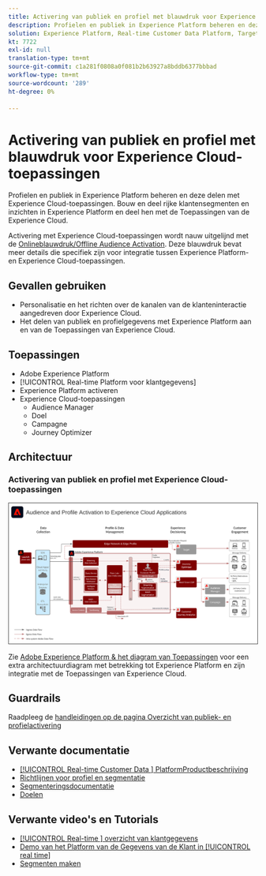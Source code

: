 ```yaml
---
title: Activering van publiek en profiel met blauwdruk voor Experience Cloud-toepassingen
description: Profielen en publiek in Experience Platform beheren en deze delen met Experience Cloud-toepassingen.
solution: Experience Platform, Real-time Customer Data Platform, Target, Audience Manager, Analytics, Experience Cloud Services
kt: 7722
exl-id: null
translation-type: tm+mt
source-git-commit: c1a281f0808a0f081b2b63927a8bddb6377bbbad
workflow-type: tm+mt
source-wordcount: '289'
ht-degree: 0%

---
```


# Activering van publiek en profiel met blauwdruk voor Experience Cloud-toepassingen

Profielen en publiek in Experience Platform beheren en deze delen met Experience Cloud-toepassingen. Bouw en deel rijke klantensegmenten en inzichten in Experience Platform en deel hen met de Toepassingen van de Experience Cloud.

Activering met Experience Cloud-toepassingen wordt nauw uitgelijnd met de [Onlineblauwdruk/Offline Audience Activation](online-offline.md). Deze blauwdruk bevat meer details die specifiek zijn voor integratie tussen Experience Platform- en Experience Cloud-toepassingen.

## Gevallen gebruiken

* Personalisatie en het richten over de kanalen van de klanteninteractie aangedreven door Experience Cloud.
* Het delen van publiek en profielgegevens met Experience Platform aan en van de Toepassingen van Experience Cloud.

## Toepassingen

* Adobe Experience Platform
* [!UICONTROL Real-time Platform voor klantgegevens]
* Experience Platform activeren
* Experience Cloud-toepassingen
   * Audience Manager
   * Doel
   * Campagne
   * Journey Optimizer

## Architectuur

### Activering van publiek en profiel met Experience Cloud-toepassingen

<img src="assets/activation+apps.svg" alt="Referentiearchitectuur voor de activering van publiek en profiel met Experience Cloud-toepassingen" style="border:1px solid #4a4a4a" />

Zie [Adobe Experience Platform &amp; het diagram van Toepassingen](https://experienceleague.adobe.com/docs/blueprints-learn/architecture/architecture-overview/platform-applications.html) voor een extra architectuurdiagram met betrekking tot Experience Platform en zijn integratie met de Toepassingen van Experience Cloud.

## Guardrails

Raadpleeg de [handleidingen op de pagina Overzicht van publiek- en profielactivering](overview.md)

## Verwante documentatie

* [[!UICONTROL Real-time Customer Data ] PlatformProductbeschrijving](https://helpx.adobe.com/legal/product-descriptions/real-time-customer-data-platform.html)
* [Richtlijnen voor profiel en segmentatie](https://experienceleague.adobe.com/docs/experience-platform/profile/guardrails.html?lang=en)
* [Segmenteringsdocumentatie](https://experienceleague.adobe.com/docs/experience-platform/segmentation/api/streaming-segmentation.html)
* [Doelen](https://experienceleague.adobe.com/docs/experience-platform/destinations/catalog/overview.html)

## Verwante video&#39;s en Tutorials

* [[!UICONTROL Real-time ] overzicht van klantgegevens](https://experienceleague.adobe.com/docs/platform-learn/tutorials/application-services/rtcdp/understanding-the-real-time-customer-data-platform.html)
* [Demo van het Platform van de Gegevens van de Klant in  [!UICONTROL real time]](https://experienceleague.adobe.com/docs/platform-learn/tutorials/application-services/rtcdp/demo.html)
* [Segmenten maken](https://experienceleague.adobe.com/docs/platform-learn/tutorials/segments/create-segments.html)
